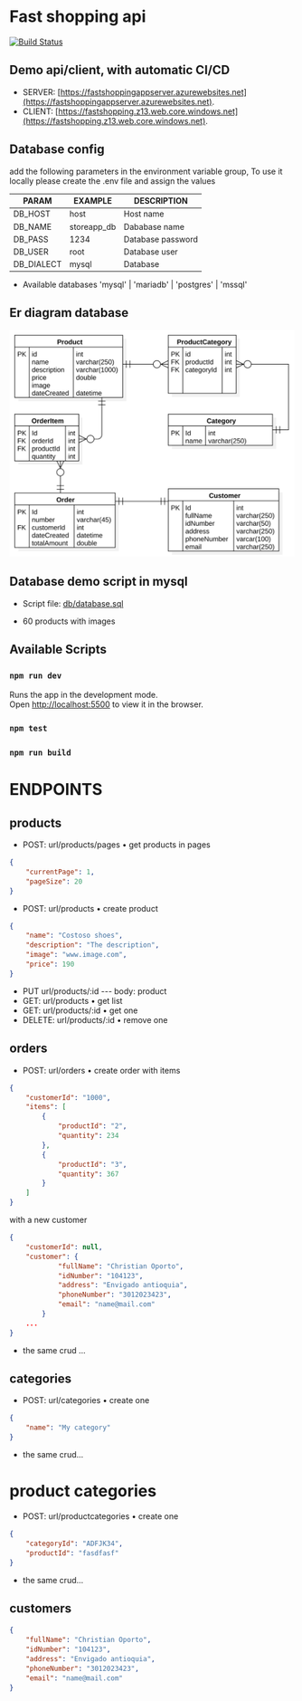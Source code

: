 # Fast shopping api

[![Build Status](https://dev.azure.com/wahio/wahio/_apis/build/status/christianoporto.fastshoppingappserver?branchName=master)](https://dev.azure.com/wahio/wahio/_build/latest?definitionId=46&branchName=master)


## Demo api/client, with automatic CI/CD

-   SERVER: [https://fastshoppingappserver.azurewebsites.net](https://fastshoppingappserver.azurewebsites.net).
-   CLIENT: [https://fastshopping.z13.web.core.windows.net](https://fastshopping.z13.web.core.windows.net).

## Database config

add the following parameters in the environment variable group, To use it locally please create the .env file and assign the values

| PARAM      | EXAMPLE     | DESCRIPTION       |
| ---------- | ----------- | ----------------- |
| DB_HOST    | host        | Host name         |
| DB_NAME    | storeapp_db | Dababase name     |
| DB_PASS    | 1234        | Database password |
| DB_USER    | root        | Database user     |
| DB_DIALECT | mysql       | Database          |

-   Available databases 'mysql' | 'mariadb' | 'postgres' | 'mssql'

## Er diagram database

![alt text](db/ErModel.svg "Diagram")

## Database demo script in mysql

-   Script file: [db/database.sql](db/database.sql)

-   60 products with images

## Available Scripts

### `npm run dev`

Runs the app in the development mode.<br>
Open [http://localhost:5500](http://localhost:5500) to view it in the browser.

### `npm test`

### `npm run build`

# ENDPOINTS

## products

-   POST: url/products/pages • get products in pages

```json
{
    "currentPage": 1,
    "pageSize": 20
}
```

-   POST: url/products • create product

```json
{
    "name": "Costoso shoes",
    "description": "The description",
    "image": "www.image.com",
    "price": 190
}
```

-   PUT url/products/:id --- body: product
-   GET: url/products • get list
-   GET: url/products/:id • get one
-   DELETE: url/products/:id • remove one

## orders

-   POST: url/orders • create order with items

```json
{
    "customerId": "1000",
    "items": [
        {
            "productId": "2",
            "quantity": 234
        },
        {
            "productId": "3",
            "quantity": 367
        }
    ]
}
```

with a new customer

```json
{
    "customerId": null,
    "customer": {
            "fullName": "Christian Oporto",
            "idNumber": "104123",
            "address": "Envigado antioquia",
            "phoneNumber": "3012023423",
            "email": "name@mail.com"
        }
    ...
}
```

-   the same crud ...

## categories

-   POST: url/categories • create one

```json
{
    "name": "My category"
}
```

-   the same crud...

# product categories

-   POST: url/productcategories • create one

```json
{
    "categoryId": "ADFJK34",
    "productId": "fasdfasf"
}
```

-   the same crud...

## customers

```json
{
    "fullName": "Christian Oporto",
    "idNumber": "104123",
    "address": "Envigado antioquia",
    "phoneNumber": "3012023423",
    "email": "name@mail.com"
}
```
